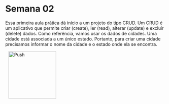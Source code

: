 # Semana 02
Essa primeira aula prática dá início a um projeto do tipo CRUD. Um CRUD é um aplicativo que permite criar (create), ler (read), alterar (update) e excluir (delete) dados. Como referência, vamos usar os dados de cidades. Uma cidade está associada a um único estado. Portanto, para criar uma cidade precisamos informar o nome da cidade e o estado onde ela se encontra.

<a href="https://github.com/gabrielcostasilva/sb-crud-cidades/tree/semana02-01-projeto-vazio/" style="padding: 10px;">
    <img src="https://gitpod.io/button/open-in-gitpod.svg" width="150" alt="Push" align="center">
</a>
